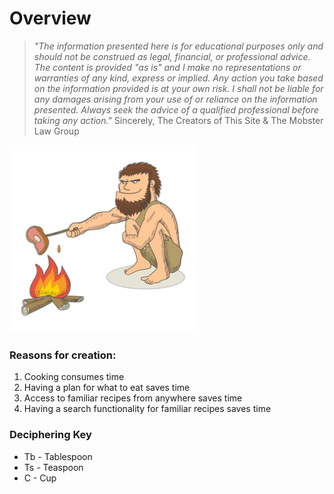 # Overview
> 
> *"The information presented here is for educational purposes only and should not be construed as legal, financial, or professional advice.*
> *The content is provided "as is" and I make no representations or warranties of any kind, express or implied.* 
> *Any action you take based on the information provided is at your own risk. I shall not be liable for any damages arising from your use of or reliance on the information presented.*
> *Always seek the advice of a qualified professional before taking any action."*
> Sincerely, The Creators of This Site & The Mobster Law Group

![Cooking](assets/imgs/logo.png)

### Reasons for creation:

1. Cooking consumes time
2. Having a plan for what to eat saves time
3. Access to familiar recipes from anywhere saves time
4. Having a search functionality for familiar recipes saves time

### Deciphering Key

* Tb    - Tablespoon
* Ts    - Teaspoon
* C     - Cup